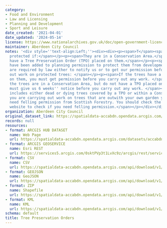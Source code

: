 ```yaml
---
category:
- Food and Environment
- Law and Licensing
- Planning and Development
- Sport and Leisure
date_created: '2021-04-01'
date_updated: '2024-05-14'
license: https://www.nationalarchives.gov.uk/doc/open-government-licence/version/3/
maintainer: Aberdeen City Council
notes: '<div style=''text-align:Left;''><div><div><p><span>T</span><span>rees are
  protected if:</span></p><p><span>They are in a Conservation Area.</span></p><p><span>They
  have a Tree Preservation Order (TPO) placed on them.</span></p><p><span>Conditions
  have been added to planning permission to protect them from development.</span></p><p><span>You
  are required by law either to notify us or to get our permission before you carry
  out work on protected trees: </span></p><p><span>If the trees have a TPO placed
  on them, you must get permission before you carry out any work. </span></p><p><span>If
  the trees are in a Conservation Area, but do not have a TPO placed on them, you
  must give us 6 weeks'' notice before you carry out any work. </span></p><p><span>This
  includes either dead or dying trees covered by a TPO or within a Conservation Area.</span></p><p><span>If
  you are carrying out work on trees that are outwith your own garden you may also
  need felling permission from Scottish Forestry. You should check the Scottish Forestry
  website to check if you need felling permission.</span></p></div></div></div>'
organization: Aberdeen City Council
original_dataset_link: https://spatialdata-accabdn.opendata.arcgis.com/datasets/accabdn::tree-preservation-orders
records: null
resources:
- format: ARCGIS HUB DATASET
  name: Web Page
  url: https://spatialdata-accabdn.opendata.arcgis.com/datasets/accabdn::tree-preservation-orders
- format: ARCGIS GEOSERVICE
  name: Esri REST
  url: https://services5.arcgis.com/0sktPVp3t1LvXc9z/arcgis/rest/services/Tree_Preservation_Orders/FeatureServer/18
- format: CSV
  name: CSV
  url: https://spatialdata-accabdn.opendata.arcgis.com/api/download/v1/items/77054a7dc79c43d6bae10cacf13e298e/csv?layers=18
- format: GEOJSON
  name: GeoJSON
  url: https://spatialdata-accabdn.opendata.arcgis.com/api/download/v1/items/77054a7dc79c43d6bae10cacf13e298e/geojson?layers=18
- format: ZIP
  name: Shapefile
  url: https://spatialdata-accabdn.opendata.arcgis.com/api/download/v1/items/77054a7dc79c43d6bae10cacf13e298e/shapefile?layers=18
- format: KML
  name: KML
  url: https://spatialdata-accabdn.opendata.arcgis.com/api/download/v1/items/77054a7dc79c43d6bae10cacf13e298e/kml?layers=18
schema: default
title: Tree Preservation Orders
---
```

